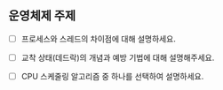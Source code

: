 ## 운영체제 주제

- [ ] 프로세스와 스레드의 차이점에 대해 설명하세요.
- [ ] 교착 상태(데드락)의 개념과 예방 기법에 대해 설명해주세요.
- [ ] CPU 스케줄링 알고리즘 중 하나를 선택하여 설명하세요.

